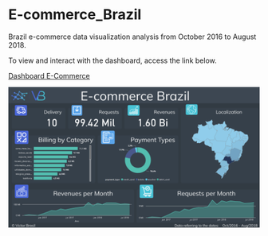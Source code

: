 # E-commerce_Brazil
Brazil e-commerce data visualization analysis from October 2016 to August 2018.

To view and interact with the dashboard, access the link below.
<div>
<a href="https://www.encurtador.com.br/ixFIP"> Dashboard E-Commerce </a>
</div>


![My Image](Dashboard_Photo.png)

